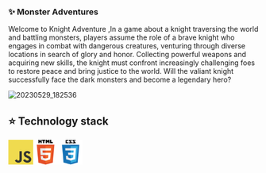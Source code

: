 ### ✨ Monster Adventures



Welcome to Knight Adventure ,In a game about a knight traversing the world and battling monsters,
players assume the role of a brave knight who engages in combat with dangerous creatures, 
venturing through diverse locations in search of glory and honor. Collecting powerful weapons and acquiring new skills,
the knight must confront increasingly challenging foes to restore peace and bring justice to the world.
Will the valiant knight successfully face the dark monsters and become a legendary hero?

![20230529_182536](https://github.com/Psort/Knight-Adventures-Js/blob/development/20230529_182536.gif)
## ⭐ Technology stack

<div>
 <img align="left"alt="Java"width="50px"src="https://raw.githubusercontent.com/github/explore/80688e429a7d4ef2fca1e82350fe8e3517d3494d/topics/javascript/javascript.png" /> 
<img align="left"alt="Java"width="50px"src="https://raw.githubusercontent.com/github/explore/80688e429a7d4ef2fca1e82350fe8e3517d3494d/topics/html/html.png" />
<img align="left"alt="Java"width="50px"src="https://raw.githubusercontent.com/github/explore/80688e429a7d4ef2fca1e82350fe8e3517d3494d/topics/css/css.png" />
</div>
